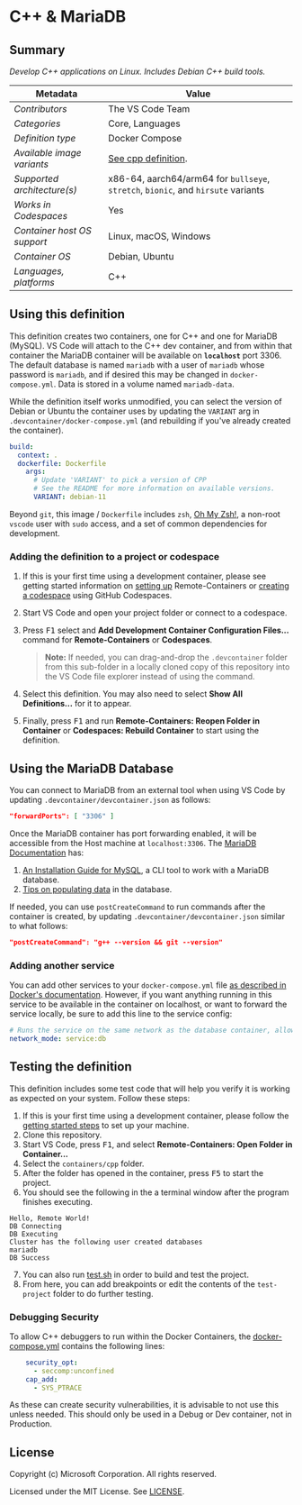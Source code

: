 # C++ & MariaDB

## Summary

*Develop C++ applications on Linux. Includes Debian C++ build tools.*

| Metadata | Value |  
|----------|-------|
| *Contributors* | The VS Code Team |
| *Categories* | Core, Languages |
| *Definition type* | Docker Compose |
| *Available image variants* | [See cpp definition](../cpp). |
| *Supported architecture(s)* | x86-64, aarch64/arm64 for `bullseye`, `stretch`, `bionic`, and `hirsute` variants |
| *Works in Codespaces* | Yes |
| *Container host OS support* | Linux, macOS, Windows |
| *Container OS* | Debian, Ubuntu |
| *Languages, platforms* | C++ |

## Using this definition
This definition creates two containers, one for C++ and one for MariaDB (MySQL). VS Code will attach to the C++ dev container, and from within that container the MariaDB container will be available on **`localhost`** port 3306. The default database is named `mariadb` with a user of `mariadb` whose password is `mariadb`, and if desired this may be changed in `docker-compose.yml`. Data is stored in a volume named `mariadb-data`.


While the definition itself works unmodified, you can select the version of Debian or Ubuntu the container uses by updating the `VARIANT` arg in `.devcontainer/docker-compose.yml` (and rebuilding if you've already created the container).

```yaml
build: 
  context: .
  dockerfile: Dockerfile
    args:
      # Update 'VARIANT' to pick a version of CPP
      # See the README for more information on available versions.
      VARIANT: debian-11
```

Beyond `git`, this image / `Dockerfile` includes `zsh`, [Oh My Zsh!](https://ohmyz.sh/), a non-root `vscode` user with `sudo` access, and a set of common dependencies for development.

### Adding the definition to a project or codespace

1. If this is your first time using a development container, please see getting started information on [setting up](https://aka.ms/vscode-remote/containers/getting-started) Remote-Containers or [creating a codespace](https://aka.ms/ghcs-open-codespace) using GitHub Codespaces.

2. Start VS Code and open your project folder or connect to a codespace.

3. Press <kbd>F1</kbd> select and **Add Development Container Configuration Files...** command for **Remote-Containers** or **Codespaces**.

   > **Note:** If needed, you can drag-and-drop the `.devcontainer` folder from this sub-folder in a locally cloned copy of this repository into the VS Code file explorer instead of using the command.

4. Select this definition. You may also need to select **Show All Definitions...** for it to appear.

5. Finally, press <kbd>F1</kbd> and run **Remote-Containers: Reopen Folder in Container** or **Codespaces: Rebuild Container** to start using the definition.

## Using the MariaDB Database
You can connect to MariaDB from an external tool when using VS Code by updating `.devcontainer/devcontainer.json` as follows:

```json
"forwardPorts": [ "3306" ]
```

Once the MariaDB container has port forwarding enabled, it will be accessible from the Host machine at `localhost:3306`. The [MariaDB Documentation](https://mariadb.com/docs/) has:

1. [An Installation Guide for MySQL](https://mariadb.com/kb/en/mysql-client/), a CLI tool to work with a MariaDB database.
2. [Tips on populating data](https://mariadb.com/kb/en/how-to-quickly-insert-data-into-mariadb/) in the database. 

If needed, you can use `postCreateCommand` to run commands after the container is created, by updating `.devcontainer/devcontainer.json` similar to what follows:

```json
"postCreateCommand": "g++ --version && git --version"
```

### Adding another service

You can add other services to your `docker-compose.yml` file [as described in Docker's documentation](https://docs.docker.com/compose/compose-file/#service-configuration-reference). However, if you want anything running in this service to be available in the container on localhost, or want to forward the service locally, be sure to add this line to the service config:

```yaml
# Runs the service on the same network as the database container, allows "forwardPorts" in devcontainer.json function.
network_mode: service:db
```

## Testing the definition

This definition includes some test code that will help you verify it is working as expected on your system. Follow these steps:

1. If this is your first time using a development container, please follow the [getting started steps](https://aka.ms/vscode-remote/containers/getting-started) to set up your machine.
2. Clone this repository.
3. Start VS Code, press <kbd>F1</kbd>, and select **Remote-Containers: Open Folder in Container...**
4. Select the `containers/cpp` folder.
5. After the folder has opened in the container, press <kbd>F5</kbd> to start the project.
6. You should see the following in the a terminal window after the program finishes executing.
```
Hello, Remote World!
DB Connecting
DB Executing
Cluster has the following user created databases
mariadb
DB Success
```
7. You can also run [test.sh](test-project/test.sh) in order to build and test the project.
8. From here, you can add breakpoints or edit the contents of the `test-project` folder to do further testing.

### Debugging Security
To allow C++ debuggers to run within the Docker Containers, the [docker-compose.yml](.devcontainer/docker-compose.yml) contains the following lines:

```yaml
    security_opt:
      - seccomp:unconfined
    cap_add:
      - SYS_PTRACE
```

As these can create security vulnerabilities, it is advisable to not use this unless needed. This should only be used in a Debug or Dev container, not in Production.

## License

Copyright (c) Microsoft Corporation. All rights reserved.

Licensed under the MIT License. See [LICENSE](https://github.com/microsoft/vscode-dev-containers/blob/main/LICENSE).
